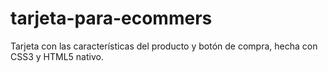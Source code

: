 # tarjeta-para-ecommers
Tarjeta con las características del producto  y botón de compra, hecha con CSS3 y HTML5 nativo. 
